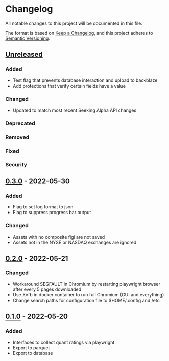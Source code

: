 # Changelog
All notable changes to this project will be documented in this file.

The format is based on [Keep a Changelog](https://keepachangelog.com/en/1.0.0/),
and this project adheres to [Semantic Versioning](https://semver.org/spec/v2.0.0.html).

## [Unreleased]
### Added
- Test flag that prevents database interaction and upload to backblaze
- Add protections that verify certain fields have a value

### Changed
- Updated to match most recent Seeking Alpha API changes

### Deprecated

### Removed

### Fixed

### Security

## [0.3.0] - 2022-05-30
### Added
- Flag to set log format to json
- Flag to suppress progress bar output

### Changed
- Assets with no composite figi are not saved
- Assets not in the NYSE or NASDAQ exchanges are ignored

## [0.2.0] - 2022-05-21
### Changed
- Workaround SEGFAULT in Chromium by restarting playwright browser after
  every 5 pages downloaded
- Use Xvfb in docker container to run full Chromium (GUI and everything)
- Change search paths for configuration file to $HOME/.config and /etc

## [0.1.0] - 2022-05-20
### Added
- Interfaces to collect quant ratings via playwright
- Export to parquet
- Export to database

[Unreleased]: https://github.com/penny-vault/import-sa-quant-rank/compare/v0.3.0...HEAD
[0.3.0]: https://github.com/penny-vault/import-sa-quant-rank/compare/v0.2.0...v0.3.0
[0.2.0]: https://github.com/penny-vault/import-sa-quant-rank/compare/v0.1.0...v0.2.0
[0.1.0]: https://github.com/penny-vault/import-sa-quant-rank/releases/tag/v0.1.0
